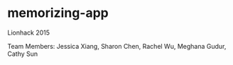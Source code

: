 # memorizing-app
Lionhack 2015

Team Members: Jessica Xiang, Sharon Chen, Rachel Wu, Meghana Gudur, Cathy Sun
